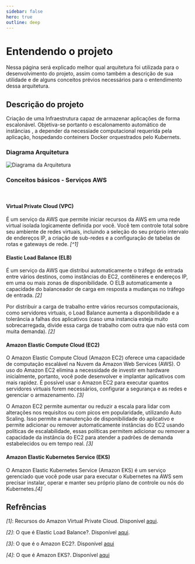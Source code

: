 ```yaml
---
sidebar: false
hero: true
outline: deep
---
```


# Entendendo o projeto

Nessa página será explicado melhor qual arquitetura foi utilizada para o desenvolvimento do projeto, assim como também a descrição de sua utilidade e de alguns conceitos prévios necessários para o entendimento dessa arquitetura.

## Descrição do projeto

Criação de uma Infraestrutura capaz de armazenar aplicações de forma escalonável.
Objetiva-se portanto o escalonamento automático de instâncias , a depender da necessiade computacional requerida pela aplicação, hospedando conteiners Docker orquestrados pelo Kubernets.

### Diagrama Arquitetura

<img src="/img/diagrama.png" alt="Diagrama da Arquitetura" caption="Imagem"/>

### Conceitos básicos - Serviços AWS
<br>

####  Virtual Private Cloud (VPC) 

É um serviço da AWS que permite iniciar recursos da AWS em uma rede virtual isolada logicamente definida por você. Você tem controle total sobre seu ambiente de redes virtuais, incluindo a seleção do seu próprio intervalo de endereços IP, a criação de sub-redes e a configuração de tabelas de rotas e gateways de rede. *[^1]*
<br>

#### Elastic Load Balance (ELB) 

É um serviço da AWS que distribui automaticamente o tráfego de entrada entre vários destinos, como instâncias do EC2, contêineres e endereços IP, em uma ou mais zonas de disponibilidade. O ELB automaticamente a capacidade do balanceador de carga em resposta a mudanças no tráfego de entrada. *[2]*

Por distribuir a carga de trabalho entre vários recursos computacionais, como servidores virtuais, o Load Balance aumenta a disponibilidade e a tolerância a falhas dos aplicativos (caso uma instancia esteja muito sobrecarregada, divide essa carga de trabalho com outra que não está com muita demanda). *[2]*

#### Amazon Elastic Compute Cloud (EC2)

O Amazon Elastic Compute Cloud (Amazon EC2) oferece uma capacidade de computação escalável na Nuvem da Amazon Web Services (AWS). O uso do Amazon EC2 elimina a necessidade de investir em hardware inicialmente, portanto, você pode desenvolver e implantar aplicativos com mais rapidez. É possível usar o Amazon EC2 para executar quantos servidores virtuais forem necessários, configurar a segurança e as redes e gerenciar o armazenamento. *[3]*

O Amazon EC2 permite aumentar ou reduzir a escala para lidar com alterações nos requisitos ou com picos em popularidade, utilizando  Auto Scaling. Isso permite a manutenção de disponibilidade do aplicativo e permite adicionar ou remover automaticamente instâncias do EC2 usando políticas de escalabilidade, essas políticas permitem adicionar ou remover a capacidade da instância do EC2 para atender a padrões de demanda estabelecidos ou em tempo real. *[3]*

#### Amazon Elastic Kubernetes Service (EKS)

O Amazon Elastic Kubernetes Service (Amazon EKS) é um serviço gerenciado que você pode usar para executar o Kubernetes na AWS sem precisar instalar, operar e manter seu próprio plano de controle ou nós do Kubernetes.*[4]*

## Refrências

*[1]*: Recursos do Amazon Virtual Private Cloud. Disponível [aqui](https://aws.amazon.com/pt/vpc/features/).
<br>

*[2]*: O que é Elastic Load Balance?. Disponível [aqui](https://docs.aws.amazon.com/pt_br/elasticloadbalancing/latest/userguide/what-is-load-balancing.html).
<br>

*[3]*: O que é o Amazon EC2?. Disponível [aqui](https://docs.aws.amazon.com/pt_br/AWSEC2/latest/UserGuide/concepts.html)

*[4]*: O que é Amazon EKS?. Disponível [aqui](https://docs.aws.amazon.com/eks/latest/userguide/what-is-eks.html)